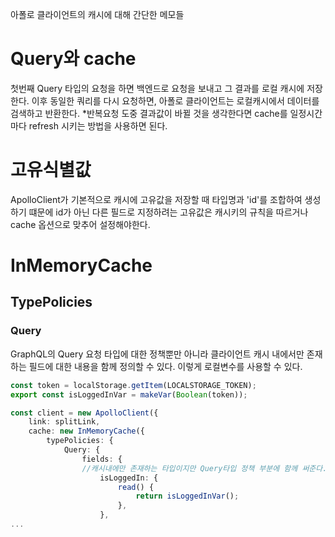 아폴로 클라이언트의 캐시에 대해 간단한 메모들

# Query와 cache
첫번째 Query 타입의 요청을 하면 백엔드로 요청을 보내고 그 결과를 로컬 캐시에 저장한다. 이후 동일한 쿼리를 다시 요청하면, 아폴로 클라이언트는 로컬캐시에서 데이터를 검색하고 반환한다.
\*반복요청 도중 결과값이 바뀔 것을 생각한다면 cache를 일정시간마다 refresh 시키는 방법을 사용하면 된다.

# 고유식별값
ApolloClient가 기본적으로 캐시에 고유값을 저장할 때 타입명과 'id'를 조합하여 생성하기 떄문에 id가 아닌 다른 필드로 지정하려는 고유값은 캐시키의 규칙을 따르거나 cache 옵션으로 맞추어 설정해야한다.

# InMemoryCache
## TypePolicies
### Query
GraphQL의 Query 요청 타입에 대한 정책뿐만 아니라 클라이언트 캐시 내에서만 존재하는 필드에 대한 내용을 함께 정의할 수 있다. 이렇게 로컬변수를 사용할 수 있다.
```ts
const token = localStorage.getItem(LOCALSTORAGE_TOKEN);
export const isLoggedInVar = makeVar(Boolean(token));

const client = new ApolloClient({ 
	link: splitLink,
	cache: new InMemoryCache({
		typePolicies: {
			Query: {
				fields: {
				//캐시내에만 존재하는 타입이지만 Query타입 정책 부분에 함께 써준다.
					isLoggedIn: {
						read() {
							return isLoggedInVar();
						},
					},
...
```

